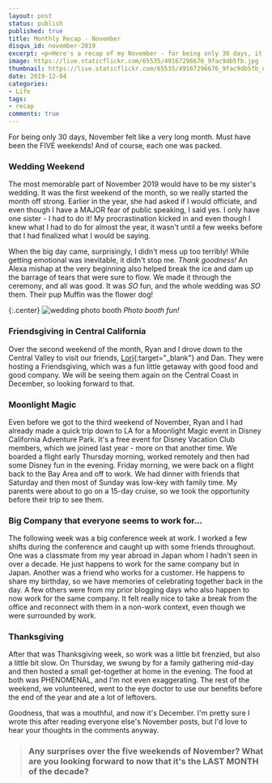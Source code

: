 ```yaml
---
layout: post
status: publish
published: true
title: Monthly Recap - November
disqus_id: november-2019
excerpt: <p>Here's a recap of my November - for being only 30 days, it felt like we did so much. Must have been the FIVE weekends!</p>
image: https://live.staticflickr.com/65535/49167296676_9fac9db5fb.jpg
thumbnail: https://live.staticflickr.com/65535/49167296676_9fac9db5fb_q.jpg
date: 2019-12-04
categories:
- Life
tags: 
- recap
comments: true
---
```

 
For being only 30 days, November felt like a very long month. Must have been the FIVE weekends! And of course, each one was packed.

### Wedding Weekend

The most memorable part of November 2019 would have to be my sister's wedding. It was the first weekend of the month, so we really started the month off strong. Earlier in the year, she had asked if I would officiate, and even though I have a MAJOR fear of public speaking, I said yes. I only have one sister - I had to do it! My procrastination kicked in and even though I knew what I had to do for almost the year, it wasn't until a few weeks before that I had finalized what I would be saying. 

When the big day came, surprisingly, I didn't mess up too terribly! While getting emotional was inevitable, it didn't stop me. *Thank goodness!* An Alexa mishap at the very beginning also helped break the ice and dam up the barrage of tears that were sure to flow. We made it through the ceremony, and all was good. It was *SO* fun, and the whole wedding was *SO* them. Their pup Muffin was the flower dog!

{:.center}
![wedding photo booth](https://live.staticflickr.com/65535/49167311466_813286f504_b.jpg) 
_Photo booth fun!_

### Friendsgiving in Central California

Over the second weekend of the month, Ryan and I drove down to the Central Valley to visit our friends, [Lori](http://www.fakefoodfree.com/){:target="_blank"} and Dan. They were hosting a Friendsgiving, which was a fun little getaway with good food and good company. We will be seeing them again on the Central Coast in December, so looking forward to that.

### Moonlight Magic 

Even before we got to the third weekend of November, Ryan and I had already made a quick trip down to LA for a Moonlight Magic event in Disney California Adventure Park. It's a free event for Disney Vacation Club members, which we joined last year - more on that another time. We boarded a flight early Thursday morning, worked remotely and then had some Disney fun in the evening. Friday morning, we were back on a flight back to the Bay Area and off to work. We had dinner with friends that Saturday and then most of Sunday was low-key with family time. My parents were about to go on a 15-day cruise, so we took the opportunity before their trip to see them.

### Big Company that everyone seems to work for...

The following week was a big conference week at work. I worked a few shifts during the conference and caught up with some friends throughout. One was a classmate from my year abroad in Japan whom I hadn't seen in over a decade. He just happens to work for the same company but in Japan. Another was a friend who works for a customer. He happens to share my birthday, so we have memories of celebrating together back in the day. A few others were from my prior blogging days who also happen to now work for the same company. It felt really nice to take a break from the office and reconnect with them in a non-work context, even though we were surrounded by work. 

### Thanksgiving 

After that was Thanksgiving week, so work was a little bit frenzied, but also a little bit slow. On Thursday, we swung by for a family gathering mid-day and then hosted a small get-together at home in the evening. The food at both was PHENOMENAL, and I'm not even exaggerating. The rest of the weekend, we volunteered, went to the eye doctor to use our benefits before the end of the year and ate a lot of leftovers.

Goodness, that was a mouthful, and now it's December. I'm pretty sure I wrote this after reading everyone else's November posts, but I'd love to hear your thoughts in the comments anyway. 

>### Any surprises over the five weekends of November? What are you looking forward to now that it's the LAST MONTH of the decade?
